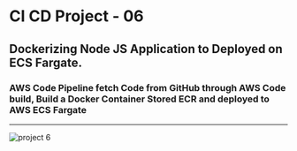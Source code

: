 # CI CD Project - 06

## Dockerizing Node JS Application to Deployed on ECS Fargate.

### AWS Code Pipeline fetch Code from GitHub through AWS Code build, Build a Docker Container Stored ECR and deployed to AWS ECS Fargate

---

![project 6](images/6/simple-devops-05.png)